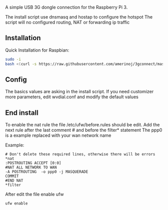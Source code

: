 A simple USB 3G dongle connection for the Raspberry Pi 3.                        

The install script use dnsmasq and hostap to configure the hotspot
The script will no configured  routing, NAT or forwarding ip traffic 
## Installation

Quick Installation for Raspbian:

```bash
sudo -i
bash <(curl -s https://raw.githubusercontent.com/amerinoj/3gconnect/master/install.sh)     
```
                                                                                   
## Config

The basics values are asking in the install script.
If you need customizer more parameters, edit wvdial.conf and modify the default values

## End install
To enable the nat rule the file /etc/ufw/before.rules should be edit.
Add the next rule after the last comment # and before the filter* statement
The ppp0 is a example replaced with your wan network name

Example:
```
# Don't delete these required lines, otherwise there will be errors
*nat
:POSTROUTING ACCEPT [0:0]
#NAT ALL NETWORK TO WAN  
-A POSTROUTING  -o ppp0 -j MASQUERADE
COMMIT
#END NAT
*filter
```
After edit the file enable ufw
```
ufw enable
```
